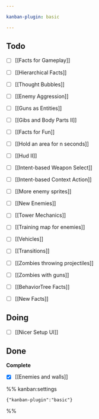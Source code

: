 ```yaml
---

kanban-plugin: basic

---
```


## Todo

- [ ] [[Facts for Gameplay]]
- [ ] [[Hierarchical Facts]]
- [ ] [[Thought Bubbles]]
- [ ] [[Enemy Aggression]]
- [ ] [[Guns as Entities]]
- [ ] [[Gibs and Body Parts II]]
- [ ] [[Facts for Fun]]
- [ ] [[Hold an area for n seconds]]
- [ ] [[Hud II]]
- [ ] [[Intent-based Weapon Select]]
- [ ] [[Intent-based Context Action]]
- [ ] [[More enemy sprites]]
- [ ] [[New Enemies]]
- [ ] [[Tower Mechanics]]
- [ ] [[Training map for enemies]]
- [ ] [[Vehicles]]
- [ ] [[Transitions]]
- [ ] [[Zombies throwing projectiles]]
- [ ] [[Zombies with guns]]
- [ ] [[BehaviorTree Facts]]
- [ ] [[New Facts]]


## Doing

- [ ] [[Nicer Setup UI]]


## Done

**Complete**
- [x] [[Enemies and walls]]




%% kanban:settings
```
{"kanban-plugin":"basic"}
```
%%